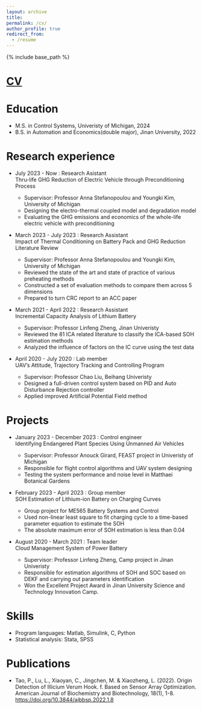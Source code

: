 ```yaml
---
layout: archive
title: 
permalink: /cv/
author_profile: true
redirect_from:
  - /resume
---
```


{% include base_path %}

[CV](https://drive.google.com/file/d/1zcS8RqZyMBWXBUMpNXx0t8gDAK3uP_8_/view?usp=drive_link)
======

Education
======
* M.S. in Control Systems, Univeristy of Michigan, 2024
* B.S. in Automation and Economics(double major), Jinan University, 2022

Research experience
======
* July 2023 - Now : Research Asistant                                                                                              
  Thru-life GHG Reduction of Electric Vehicle through Preconditioning Process  
  * Supervisor: Professor Anna Stefanopoulou and Youngki Kim, University of Michigan 
  * Designing the electro-thermal coupled model and degradation model
  * Evaluating the GHG emissions and economics of the whole-life electric vehicle with preconditioning

* March 2023 - July 2023 : Research Assistant                                                                     
  Impact of Thermal Conditioning on Battery Pack and GHG Reduction Literature Review
  * Supervisor: Professor Anna Stefanopoulou and Youngki Kim, University of Michigan
  * Reviewed the state of the art and state of practice of various preheating methods 
  * Constructed a set of evaluation methods to compare them across 5 dimensions
  * Prepared to turn CRC report to an ACC paper
  
  
* March 2021 - April 2022 : Research Assistant                                                         
  Incremental Capacity Analysis of Lithium Battery 
  * Supervisor: Professor Linfeng Zheng, Jinan Univeristy
  * Reviewed the 81 ICA related literature to classify the ICA-based SOH estimation methods
  * Analyzed the influence of factors on the IC curve using the test data
  
 
* April 2020 - July 2020 : Lab member                              
  UAV’s Attitude, Trajectory Tracking and Controlling Program
  * Supervisor: Professor Chao Liu, Beihang Univeristy
  * Designed a full-driven control system based on PID and Auto Disturbance Rejection controller
  * Applied improved Artificial Potential Field method

Projects
======
* January 2023 - December 2023 : Control engineer                                  
  Identifying Endangered Plant Species Using Unmanned Air Vehicles
  * Supervisor: Professor Anouck Girard, FEAST project in Univeristy of Michigan
  * Responsible for flight control algorithms and UAV system designing
  * Testing the system performance and noise level in Matthaei Botanical Gardens

* February 2023 - April 2023 : Group member                                                              
  SOH Estimation of Lithium-ion Battery on Charging Curves
  * Group project for ME565 Battery Systems and Control
  * Used non-linear least square to fit charging cycle to a time-based parameter equation to estimate the SOH
  * The absolute maximum error of SOH estimation is less than 0.04

* August 2020 - March 2021 : Team leader                            
  Cloud Management System of Power Battery
  * Supervisor: Professor Linfeng Zheng, Camp project in Jinan Univeristy
  * Responsible for estimation algorithms of SOH and SOC based on DEKF and carrying out parameters identification
  * Won the Excellent Project Award in Jinan University Science and Technology Innovation Camp.

Skills
======
* Program languages: Matlab, Simulink, C, Python
* Statistical analysis: Stata, SPSS

Publications
======
* Tao, P., Lu, L., Xiaoyan, C., Jingchen, M. & Xiaozheng, L. (2022). Origin Detection of Illicium Verum Hook. f. Based on Sensor Array Optimization. American Journal of Biochemistry and Biotechnology, 18(1), 1-8. https://doi.org/10.3844/ajbbsp.2022.1.8

  

